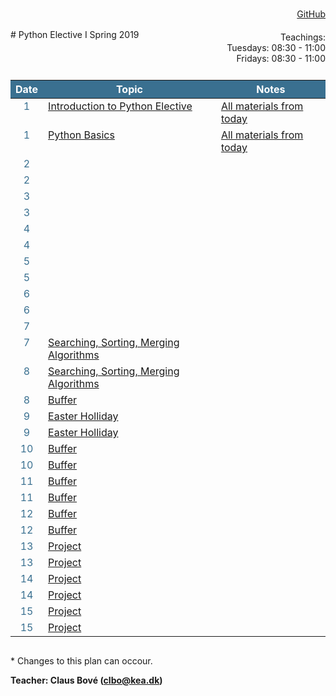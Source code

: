 <head>
  <style> 
    
    h1:first-of-type {display: none;}
    #github {text-align: right; margin:-50px 0 50px 0}
    #teachings {text-align: right; margin: -30px 0 10px 0}
    #tbl {display: inline-table}
    td {vertical-align: top;}
    thead th {background-color: #3a7090; color:#ffffff}
    td:nth-child(1) {color: #3a7090; text-align:center}
  </style>
</head>
# Python Elective I Spring 2019

<div id="github"><a href="https://github.com/python-elective-1-spring-2019/">GitHub</a>
</div>

<div id="teachings">
  Teachings: <br> Tuesdays: 08:30 - 11:00<br>Fridays: 08:30 - 11:00<br> 
</div>

<table id="tbl">
  <thead>
  <tr>
      <th>Date</th>
      <th>Topic</th>
      <th>Notes</th>
  </tr>
  </thead>
  <tbody>
  <tr>
      <td>1</td>
      <td>    
        <a href="https://github.com/python-elective-1-spring-2019/day1_intro">Introduction to Python Elective</a></td>
    <td><a href="https://github.com/python-elective-1-spring-2019?utf8=%E2%9C%93&q=day_1">All materials from today</a></td>
  </tr>
  
  <tr>  
      <td>1</td>
      <td>
        <a href="">Python Basics</a></td>
      <td><a href="https://github.com/python-elective-1-spring-2019?utf8=%E2%9C%93&q=day_2">All materials from today</a></td>
  </tr>
  
  <tr >
      <td>2</td>
      <td>
        <a href=""></a>
      </td>
      <td></td>
  </tr>
  
  <tr>    
      <td>2</td>
      <td>
         <a href=""></a>
      </td>
      <td></td>
  </tr>
  
  <tr>
      <td>3</td>
      <td>
        <a href=""></a>
      </td>
      <td></td>
  </tr>  
  
  <tr>    
      <td>3</td> 
      <td>
        <a href=""></a>
      </td>
      <td></td>
  </tr>

  <tr>     
      <td>4</td>
      <td>
        <a href=""></a>
      </td>
      <td></td>
  </tr>
  
  <tr>      
      <td>4</td>
      <td>
        <a href=""></a>
      </td>
      <td></td>
  </tr>

  <tr>
      <td>5</td>
      <td>
        <a href=""></a>
      </td>
      <td></td>
  </tr>
  
  <tr>   
      <td>5</td>
      <td>
        <a href=""></a>
      </td>
      <td></td>
  </tr>
  
  <tr>  
      <td>6</td>
      <td>
        <a href=""></a>
      </td>
      <td></td>
  </tr>
  <tr> 
      <td>6</td>
      <td>
        <a href=""></a>
      </td>
      <td></td>
  </tr>
  
  <tr>  
      <td>7</td>
      <td>
        <a href=""></a>
      </td>
      <td></td>
  </tr>
  
  <tr> 
      <td>7</td>
      <td>
        <a href="">Searching, Sorting, Merging Algorithms</a>
      </td>
      <td></td>
  </tr>

  <tr>  
      <td>8</td>
      <td>
        <a href="">Searching, Sorting, Merging Algorithms</a>
      </td>
      <td></td>
  </tr>
  
  <tr> 
      <td>8</td>
      <td><a href="">Buffer</a></td>
      <td></td>
  </tr>
  <tr>
      <td>9</td>
      <td><a href="">Easter Holliday</a></td>
      <td></td>
  </tr>
  <tr>
      <td>9</td>
      <td><a href="">Easter Holliday</a></td>
      <td></td>
  </tr>
  <tr> 
      <td>10</td>
      <td><a href="">Buffer</a></td>
      <td></td>
  </tr>
  <tr>
      <td>10</td>
      <td><a href="">Buffer</a></td>
      <td></td>
  </tr>
  <tr>
      <td>11</td>
      <td><a href="">Buffer</a></td>
      <td></td>
  </tr>
  <tr>
      <td>11</td>
      <td><a href="">Buffer</a></td>
      <td></td>
  </tr>
  <tr>
      <td>12</td>
      <td><a href="">Buffer</a></td>
      <td></td>
  </tr>
  <tr>
      <td>12</td>
      <td><a href="">Buffer</a></td>
      <td></td>
  </tr>
  <tr>
      <td>13</td>
      <td><a href="">Project</a></td>
      <td></td>
  </tr>
  <tr>
      <td>13</td>
      <td><a href="">Project</a></td>
      <td></td>
  </tr>
  <tr>
      <td>14</td>
      <td><a href="">Project</a></td>
      <td></td>
  </tr>
  <tr>
      <td>14</td>
      <td><a href="">Project</a></td>
      <td></td>
  </tr>
  <tr>    
      <td>15</td>
      <td><a href="">Project</a></td>
      <td></td>
  </tr>
  <tr>
      <td>15</td>
      <td><a href="">Project</a></td>
      <td></td>
  </tr>

  </tbody>
</table>
            
\* Changes to this plan can occour. <br>

__Teacher: Claus Bové (clbo@kea.dk)__

<script>
 var dates = [

        {week : 1, date : '19-02'}, 
        {week : 1, date : '22-02'}, 

        {week : 2, date : '26-02'}, 
        {week : 2, date : '01-03'}, 

        // go agile
        {week : 3, date : '05-03'}, 
        {week : 3, date : '08-03'},

        {week : 4, date : '12-03'}, 
        {week : 4, date : '15-03'},

        {week : 5, date : '19-03'}, 
        {week : 5, date : '22-03'}, 

        {week : 6, date : '26-03'}, 
        {week : 6, date : '29-03'}, 

        {week : 7, date : '02-04'}, 
        {week : 7, date : '05-04'},

        {week : 8, date : '09-04'},
        {week : 8, date : '12-04'},

        // week 9 Easter
        {week : 9, date : '23-04'},        
        {week : 9, date : '26-04'},

        {week : 10, date : '30/4'},
        {week : 10, date : '3/5'},

        {week : 11, date : '7/5'},
        {week : 11, date : '10/5'},

        {week : 12, date : '14/5'},
        {week : 12, date : '17/5'},

        {week : 13, date : '21/5'},
        {week : 13, date : '24/5'},

        {week : 14, date : '28/5'},
        {week : 14, date : '31/5'},

        {week : 15, date : '4/6'},
        {week : 15, date : '7/6'}

    ]; 
  
 var table = document.getElementById("tbl");  
 var rows = table.getElementsByTagName("tr");
 
 for(i = 1; i < rows.length; i++){

     if(rows[i].getAttribute("class") === 'holliday'){
        i++;   
     }

      var tds = rows[i].getElementsByTagName("td"); 
      tds[0].innerHTML= dates[i-1].date + ' - 2019'; 
      // tds[1].innerHTML= dates[i-1].date + ' - 2018';  
    } 
 
</script>
